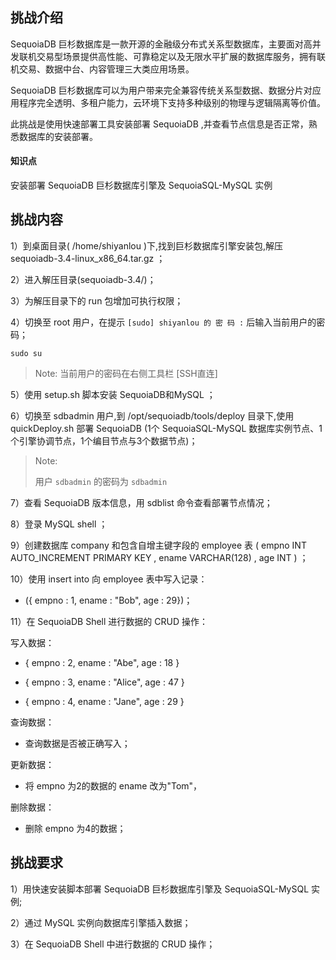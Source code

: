 ## 挑战介绍

SequoiaDB 巨杉数据库是一款开源的金融级分布式关系型数据库，主要面对高并发联机交易型场景提供高性能、可靠稳定以及无限水平扩展的数据库服务，拥有联机交易、数据中台、内容管理三大类应用场景。

SequoiaDB 巨杉数据库可以为用户带来完全兼容传统关系型数据、数据分片对应用程序完全透明、多租户能力，云环境下支持多种级别的物理与逻辑隔离等价值。

此挑战是使用快速部署工具安装部署 SequoiaDB ,并查看节点信息是否正常，熟悉数据库的安装部署。


#### 知识点

安装部署 SequoiaDB 巨杉数据库引擎及 SequoiaSQL-MySQL 实例

## 挑战内容

1）到桌面目录( /home/shiyanlou )下,找到巨杉数据库引擎安装包,解压 sequoiadb-3.4-linux_x86_64.tar.gz ；

2）进入解压目录(sequoiadb-3.4/)；

3）为解压目录下的 run 包增加可执行权限；

4）切换至 root 用户，在提示 `[sudo] shiyanlou 的 密 码 :` 后输入当前用户的密码；
```shell
sudo su
```
> Note:
> 当前用户的密码在右侧工具栏 [SSH直连] 

5）使用 setup.sh 脚本安装 SequoiaDB和MySQL ；

6）切换至 sdbadmin 用户,到 /opt/sequoiadb/tools/deploy 目录下,使用 quickDeploy.sh 部署 SequoiaDB (1个 SequoiaSQL-MySQL 数据库实例节点、1个引擎协调节点，1个编目节点与3个数据节点)；

>Note:
>
>用户 `sdbadmin` 的密码为 `sdbadmin`

7）查看 SequoiaDB 版本信息，用 sdblist 命令查看部署节点情况；

8）登录 MySQL shell ；

9）创建数据库 company 和包含自增主键字段的 employee 表 ( empno INT AUTO_INCREMENT PRIMARY KEY , ename VARCHAR(128) , age INT ) ；

10）使用 insert into 向 employee 表中写入记录：

- ({ empno : 1, ename : "Bob", age : 29})；

11）在 SequoiaDB Shell 进行数据的 CRUD 操作：

写入数据：

- { empno : 2, ename : "Abe", age : 18 }
 
- { empno : 3, ename : "Alice", age : 47 }
 
- { empno : 4, ename : "Jane", age : 29 }

查询数据：

- 查询数据是否被正确写入；

更新数据：

- 将 empno 为2的数据的 ename 改为"Tom"， 

删除数据：

- 删除 empno 为4的数据；



## 挑战要求

1）用快速安装脚本部署 SequoiaDB 巨杉数据库引擎及 SequoiaSQL-MySQL 实例;

2）通过 MySQL 实例向数据库引擎插入数据；

3）在 SequoiaDB Shell 中进行数据的 CRUD 操作；


<!--
## 示例代码

1）到桌面目录( /home/shiyanlou )下,找到巨杉数据库引擎安装包,解压 sequoiadb-3.4-linux_x86_64.tar.gz ；
 ```shell
cd /home/shiyanlou
tar -zxvf sequoiadb-3.4-linux_x86_64.tar.gz
```

2）进入解压目录；
```shell
cd sequoiadb-3.4
```

4）run 包增加可执行权限；
```shell
chmod u+x sequoiadb-3.4-linux_x86_64-installer.run
chmod u+x sequoiasql-mysql-3.4-linux_x86_64-installer.run
chmod u+x sequoiasql-postgresql-3.4-x86_64-installer.run
chmod u+x setup.sh
```

5）切换至 root 用户,在提示 `[sudo] shiyanlou 的 密 码 :` 后输入当前用户的密码，使用 setup.sh 脚本安装 SequoiaDB ；
```shell
sudo su root(密码在网址右边的SSH直连中) 
./setup.sh
```

6）切换至 sdbadmin 用户,到 /opt/sequoiadb/tools/deploy 目录下,使用 quickDeploy.sh 部署 SequoiaDB (1个 SequoiaSQL-MySQL 数据库实例节点、1个引擎协调节点，1个编目节点与3个数据节点)；
```shell
su sdbadmin
cd /opt/sequoiadb/tools/deploy
./quickDeploy.sh --sdb --mysql
```

7）查看 SequoiaDB 版本信息，用 sdblist 命令查看部署节点情况；
```shell
sdb --version
sdblist -t all
```

8）登录 MySQL shell ；
```shell
/opt/sequoiasql/mysql/bin/mysql -h 127.0.0.1 -P 3306 -u root
```

9）创建数据库 company ；
```sql
CREATE DATABASE company ;
USE company ;
```

10）创建包含自增主键字段的 employee 表；
```sql
CREATE TABLE employee (empno INT AUTO_INCREMENT PRIMARY KEY, ename VARCHAR(128), age INT) ;
```

11）使用 insert into 向 employee 表中写入记录：
- ({ empno : 1, ename : "Bob", age : 29})；
```sql
INSERT INTO employee VALUES (1,  "Bob", 29) ;
```

12）在存储计算引擎进行数据的 CRUD 操作：
写入数据：

- { empno : 2, ename : "Abe", age : 18 }
 
- { empno : 3, ename : "Alice", age : 47 }
 
- { empno : 4, ename : "Jane", age : 29 } 

查询数据：

- 查询数据是否被正确写入；

更新数据：

- 将 empno 为2的数据的 ename 改为"Tom"， 

删除数据：

- 删除 empno 为4的数据；
```javascript
sdb
var db=new Sdb();
db.company.employee.find () ;
db.company.employee.insert( [ { empno : 2, ename : "Abe", age : 29 },{ empno : 3, ename : "Alice", age : 29 },{ empno : 4, ename : "Jane", age : 29 } ] );
db.company.employee.update ({ $set: { "ename": "Tom" } }, { empno: 2 }) ;
db.company.employee.remove ({ empno: 4}) ;
```

10）查询 employee 表；
```javascript
db.company.employee.find () ;
```
-->
